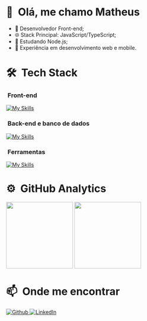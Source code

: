 # 👋 &nbsp;Olá, me chamo Matheus

- 💼 Desenvolvedor Front-end;
- 🌐 Stack Principal: JavaScript/TypeScript;
- 🌱 Estudando Node.js;
- 🚀 Experiência em desenvolvimento web e mobile.

# 🛠 &nbsp;Tech Stack

### &nbsp;Front-end

[![My Skills](https://skillicons.dev/icons?i=html,css,js,ts,react,styledcomponents,tailwind)](https://skillicons.dev)

### &nbsp;Back-end e banco de dados

[![My Skills](https://skillicons.dev/icons?i=php,nodejs,mysql)](https://skillicons.dev)

### &nbsp;Ferramentas

[![My Skills](https://skillicons.dev/icons?i=vscode,bash,github,linux,git)](https://skillicons.dev)

# ⚙️ &nbsp;GitHub Analytics

  [<img src="https://github-readme-stats.vercel.app/api?username=matheussandi&theme=github_dark&locale=pt-br&count_private=true" height=180>](https://github.com/matheussandi)
  [<img src="https://github-readme-stats.vercel.app/api/top-langs/?username=matheussandi&layout=compact&theme=github_dark&locale=pt-br" height=180>](https://github.com/matheussandi)

# 📫 &nbsp;Onde me encontrar
<p>
<a href="https://github.com/matheussandi" target="_blank"><img alt="Github" src="https://img.shields.io/badge/GitHub-%2312100E.svg?&style=for-the-badge&logo=Github&logoColor=white" />
</a> 
<a href="https://www.linkedin.com/in/matheussandi" target="_blank"><img alt="LinkedIn" src="https://img.shields.io/badge/linkedin-%230077B5.svg?&style=for-the-badge&logo=linkedin&logoColor=white" />
</a>
</p>
